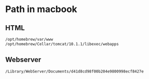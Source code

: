 # Path in macbook

## HTML

```bash
/opt/homebrew/var/www
/opt/homebrew/Cellar/tomcat/10.1.1/libexec/webapps
```

## Webserver

```bash
/Library/WebServer/Documents/d41d8cd98f00b204e9800998ecf8427e
```
